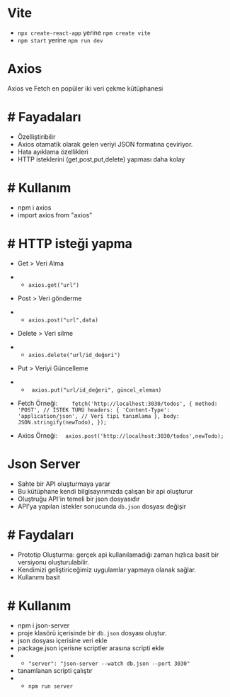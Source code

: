 # Vite

- `npx create-react-app` yerine `npm create vite`
- `npm start` yerine `npm run dev`

# Axios

Axios ve Fetch en popüler iki veri çekme kütüphanesi

# # Fayadaları

- Özelliştiribilir
- Axios otamatik olarak gelen veriyi JSON formatına çeviriyor.
- Hata ayıklama özellikleri
- HTTP isteklerini (get,post,put,delete) yapması daha kolay

# # Kullanım

- npm i axios
- import axios from "axios"

# # HTTP isteği yapma

- Get > Veri Alma
- - `axios.get("url")`

- Post > Veri gönderme
- - `axios.post("url",data)`

- Delete > Veri silme
- - `axios.delete("url/id_değeri")`

- Put > Veriyi Güncelleme
- - ` axios.put("url/id_değeri", güncel_eleman)`

- Fetch Örneği:
  `    fetch('http://localhost:3030/todos', {
  method: 'POST', // İSTEK TÜRÜ
  headers: {
    'Content-Type': 'application/json', // Veri tipi tanımlama
  },
  body: JSON.stringify(newTodo),
});`
- Axios Örneği:
  `  axios.post('http://localhost:3030/todos',newTodo);`

# Json Server

- Sahte bir API oluşturmaya yarar
- Bu kütüphane kendi bilgisayırımızda çalışan bir api oluşturur
- Oluştruğu API'in temeli bir json dosyasıdır
- API'ya yapılan istekler sonucunda `db.json` dosyası değişir

# # Faydaları

- Prototip Oluşturma: gerçek api kullanılamadığı zaman hızlıca basit bir versiyonu oluşturulabilir.
- Kendimizi geliştiriceğimiz uygulamlar yapmaya olanak sağlar.
- Kullanımı basit

# # Kullanım

- npm i json-server
- proje klasörü içerisinde bir `db.json` dosyası oluştur.
- json dosyası içerisine veri ekle
- package.json içerisne scriptler arasına scripti ekle
- - `"server": "json-server --watch db.json --port 3030"`
- tanamlanan scripti çalıştır
- - `npm run server`

